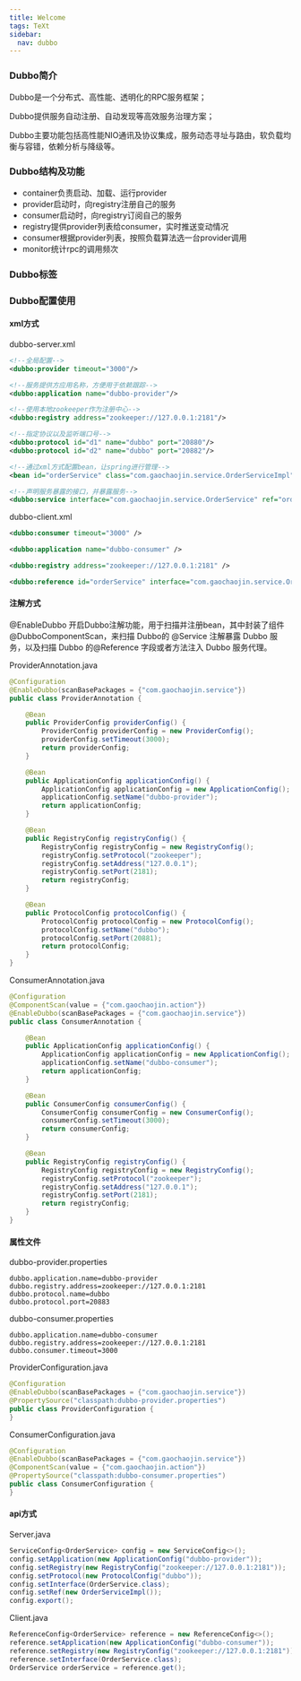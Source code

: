 ```yaml
---
title: Welcome
tags: TeXt
sidebar:
  nav: dubbo
---
```


### Dubbo简介

Dubbo是一个分布式、高性能、透明化的RPC服务框架；

Dubbo提供服务自动注册、自动发现等高效服务治理方案；

Dubbo主要功能包括高性能NIO通讯及协议集成，服务动态寻址与路由，软负载均衡与容错，依赖分析与降级等。

<!--more-->

### Dubbo结构及功能

- container负责启动、加载、运行provider
- provider启动时，向registry注册自己的服务
- consumer启动时，向registry订阅自己的服务
- registry提供provider列表给consumer，实时推送变动情况
- consumer根据provider列表，按照负载算法选一台provider调用
- monitor统计rpc的调用频次

### Dubbo标签

### Dubbo配置使用

#### xml方式

dubbo-server.xml

```xml
<!--全局配置-->
<dubbo:provider timeout="3000"/>

<!--服务提供方应用名称，方便用于依赖跟踪-->
<dubbo:application name="dubbo-provider"/>

<!--使用本地zookeeper作为注册中心-->
<dubbo:registry address="zookeeper://127.0.0.1:2181"/>

<!--指定协议以及监听端口号-->
<dubbo:protocol id="d1" name="dubbo" port="20880"/>
<dubbo:protocol id="d2" name="dubbo" port="20882"/>

<!--通过xml方式配置bean，让spring进行管理-->
<bean id="orderService" class="com.gaochaojin.service.OrderServiceImpl"/>

<!--声明服务暴露的接口，并暴露服务-->
<dubbo:service interface="com.gaochaojin.service.OrderService" ref="orderService" protocol="d2"/>
```

dubbo-client.xml

```xml
<dubbo:consumer timeout="3000" />

<dubbo:application name="dubbo-consumer" />

<dubbo:registry address="zookeeper://127.0.0.1:2181" />

<dubbo:reference id="orderService" interface="com.gaochaojin.service.OrderService" />
```

#### 注解方式

@EnableDubbo 开启Dubbo注解功能，用于扫描并注册bean，其中封装了组件@DubboComponentScan，来扫描 Dubbo的 @Service 注解暴露 Dubbo 服务，以及扫描 Dubbo 的@Reference 字段或者方法注入 Dubbo 服务代理。

ProviderAnnotation.java

```java
@Configuration
@EnableDubbo(scanBasePackages = {"com.gaochaojin.service"})
public class ProviderAnnotation {

    @Bean
    public ProviderConfig providerConfig() {
        ProviderConfig providerConfig = new ProviderConfig();
        providerConfig.setTimeout(3000);
        return providerConfig;
    }

    @Bean
    public ApplicationConfig applicationConfig() {
        ApplicationConfig applicationConfig = new ApplicationConfig();
        applicationConfig.setName("dubbo-provider");
        return applicationConfig;
    }

    @Bean
    public RegistryConfig registryConfig() {
        RegistryConfig registryConfig = new RegistryConfig();
        registryConfig.setProtocol("zookeeper");
        registryConfig.setAddress("127.0.0.1");
        registryConfig.setPort(2181);
        return registryConfig;
    }

    @Bean
    public ProtocolConfig protocolConfig() {
        ProtocolConfig protocolConfig = new ProtocolConfig();
        protocolConfig.setName("dubbo");
        protocolConfig.setPort(20881);
        return protocolConfig;
    }
}
```

ConsumerAnnotation.java

```java
@Configuration
@ComponentScan(value = {"com.gaochaojin.action"})
@EnableDubbo(scanBasePackages = {"com.gaochaojin.service"})
public class ConsumerAnnotation {

    @Bean
    public ApplicationConfig applicationConfig() {
        ApplicationConfig applicationConfig = new ApplicationConfig();
        applicationConfig.setName("dubbo-consumer");
        return applicationConfig;
    }

    @Bean
    public ConsumerConfig consumerConfig() {
        ConsumerConfig consumerConfig = new ConsumerConfig();
        consumerConfig.setTimeout(3000);
        return consumerConfig;
    }

    @Bean
    public RegistryConfig registryConfig() {
        RegistryConfig registryConfig = new RegistryConfig();
        registryConfig.setProtocol("zookeeper");
        registryConfig.setAddress("127.0.0.1");
        registryConfig.setPort(2181);
        return registryConfig;
    }
}
```

#### 属性文件

dubbo-provider.properties

```properties
dubbo.application.name=dubbo-provider
dubbo.registry.address=zookeeper://127.0.0.1:2181
dubbo.protocol.name=dubbo
dubbo.protocol.port=20883
```

dubbo-consumer.properties

```properties
dubbo.application.name=dubbo-consumer
dubbo.registry.address=zookeeper://127.0.0.1:2181
dubbo.consumer.timeout=3000
```

ProviderConfiguration.java

```java
@Configuration
@EnableDubbo(scanBasePackages = {"com.gaochaojin.service"})
@PropertySource("classpath:dubbo-provider.properties")
public class ProviderConfiguration {
}
```

ConsumerConfiguration.java

```java
@Configuration
@EnableDubbo(scanBasePackages = {"com.gaochaojin.service"})
@ComponentScan(value = {"com.gaochaojin.action"})
@PropertySource("classpath:dubbo-consumer.properties")
public class ConsumerConfiguration {
}
```

#### api方式

Server.java

```java
ServiceConfig<OrderService> config = new ServiceConfig<>();
config.setApplication(new ApplicationConfig("dubbo-provider"));
config.setRegistry(new RegistryConfig("zookeeper://127.0.0.1:2181"));
config.setProtocol(new ProtocolConfig("dubbo"));
config.setInterface(OrderService.class);
config.setRef(new OrderServiceImpl());
config.export();
```

Client.java

```java
ReferenceConfig<OrderService> reference = new ReferenceConfig<>();
reference.setApplication(new ApplicationConfig("dubbo-consumer"));
reference.setRegistry(new RegistryConfig("zookeeper://127.0.0.1:2181"));
reference.setInterface(OrderService.class);
OrderService orderService = reference.get();
```

